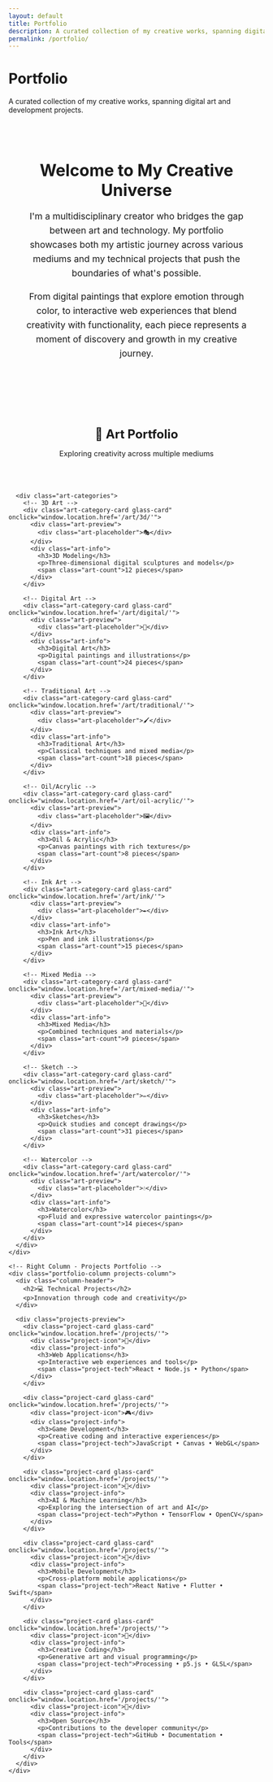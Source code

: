 ```yaml
---
layout: default
title: Portfolio
description: A curated collection of my creative works, spanning digital art and development projects.
permalink: /portfolio/
---
```


<div class="main-content glass-container">
  <div class="page-header">
    <h1>Portfolio</h1>
    <p>A curated collection of my creative works, spanning digital art and development projects.</p>
  </div>

  <!-- Portfolio Introduction -->
  <div class="glass-card" style="margin-bottom: 3rem; padding: 2rem;">
    <div class="portfolio-intro">
      <h2>Welcome to My Creative Universe</h2>
      <p>
        I'm a multidisciplinary creator who bridges the gap between art and technology. 
        My portfolio showcases both my artistic journey across various mediums and my 
        technical projects that push the boundaries of what's possible.
      </p>
      <p>
        From digital paintings that explore emotion through color, to interactive 
        web experiences that blend creativity with functionality, each piece represents 
        a moment of discovery and growth in my creative journey.
      </p>
    </div>
  </div>

  <!-- Two-Column Portfolio Layout -->
  <div class="portfolio-grid">
    <!-- Left Column - Art Portfolio -->
    <div class="portfolio-column art-column">
      <div class="column-header">
        <h2>🎨 Art Portfolio</h2>
        <p>Exploring creativity across multiple mediums</p>
      </div>
      
      <div class="art-categories">
        <!-- 3D Art -->
        <div class="art-category-card glass-card" onclick="window.location.href='/art/3d/'">
          <div class="art-preview">
            <div class="art-placeholder">🎭</div>
          </div>
          <div class="art-info">
            <h3>3D Modeling</h3>
            <p>Three-dimensional digital sculptures and models</p>
            <span class="art-count">12 pieces</span>
          </div>
        </div>

        <!-- Digital Art -->
        <div class="art-category-card glass-card" onclick="window.location.href='/art/digital/'">
          <div class="art-preview">
            <div class="art-placeholder">🎨</div>
          </div>
          <div class="art-info">
            <h3>Digital Art</h3>
            <p>Digital paintings and illustrations</p>
            <span class="art-count">24 pieces</span>
          </div>
        </div>

        <!-- Traditional Art -->
        <div class="art-category-card glass-card" onclick="window.location.href='/art/traditional/'">
          <div class="art-preview">
            <div class="art-placeholder">🖌️</div>
          </div>
          <div class="art-info">
            <h3>Traditional Art</h3>
            <p>Classical techniques and mixed media</p>
            <span class="art-count">18 pieces</span>
          </div>
        </div>

        <!-- Oil/Acrylic -->
        <div class="art-category-card glass-card" onclick="window.location.href='/art/oil-acrylic/'">
          <div class="art-preview">
            <div class="art-placeholder">🖼️</div>
          </div>
          <div class="art-info">
            <h3>Oil & Acrylic</h3>
            <p>Canvas paintings with rich textures</p>
            <span class="art-count">8 pieces</span>
          </div>
        </div>

        <!-- Ink Art -->
        <div class="art-category-card glass-card" onclick="window.location.href='/art/ink/'">
          <div class="art-preview">
            <div class="art-placeholder">✒️</div>
          </div>
          <div class="art-info">
            <h3>Ink Art</h3>
            <p>Pen and ink illustrations</p>
            <span class="art-count">15 pieces</span>
          </div>
        </div>

        <!-- Mixed Media -->
        <div class="art-category-card glass-card" onclick="window.location.href='/art/mixed-media/'">
          <div class="art-preview">
            <div class="art-placeholder">🔗</div>
          </div>
          <div class="art-info">
            <h3>Mixed Media</h3>
            <p>Combined techniques and materials</p>
            <span class="art-count">9 pieces</span>
          </div>
        </div>

        <!-- Sketch -->
        <div class="art-category-card glass-card" onclick="window.location.href='/art/sketch/'">
          <div class="art-preview">
            <div class="art-placeholder">✏️</div>
          </div>
          <div class="art-info">
            <h3>Sketches</h3>
            <p>Quick studies and concept drawings</p>
            <span class="art-count">31 pieces</span>
          </div>
        </div>

        <!-- Watercolor -->
        <div class="art-category-card glass-card" onclick="window.location.href='/art/watercolor/'">
          <div class="art-preview">
            <div class="art-placeholder">💧</div>
          </div>
          <div class="art-info">
            <h3>Watercolor</h3>
            <p>Fluid and expressive watercolor paintings</p>
            <span class="art-count">14 pieces</span>
          </div>
        </div>
      </div>
    </div>

    <!-- Right Column - Projects Portfolio -->
    <div class="portfolio-column projects-column">
      <div class="column-header">
        <h2>💻 Technical Projects</h2>
        <p>Innovation through code and creativity</p>
      </div>
      
      <div class="projects-preview">
        <div class="project-card glass-card" onclick="window.location.href='/projects/'">
          <div class="project-icon">🚀</div>
          <div class="project-info">
            <h3>Web Applications</h3>
            <p>Interactive web experiences and tools</p>
            <span class="project-tech">React • Node.js • Python</span>
          </div>
        </div>

        <div class="project-card glass-card" onclick="window.location.href='/projects/'">
          <div class="project-icon">🎮</div>
          <div class="project-info">
            <h3>Game Development</h3>
            <p>Creative coding and interactive experiences</p>
            <span class="project-tech">JavaScript • Canvas • WebGL</span>
          </div>
        </div>

        <div class="project-card glass-card" onclick="window.location.href='/projects/'">
          <div class="project-icon">🤖</div>
          <div class="project-info">
            <h3>AI & Machine Learning</h3>
            <p>Exploring the intersection of art and AI</p>
            <span class="project-tech">Python • TensorFlow • OpenCV</span>
          </div>
        </div>

        <div class="project-card glass-card" onclick="window.location.href='/projects/'">
          <div class="project-icon">📱</div>
          <div class="project-info">
            <h3>Mobile Development</h3>
            <p>Cross-platform mobile applications</p>
            <span class="project-tech">React Native • Flutter • Swift</span>
          </div>
        </div>

        <div class="project-card glass-card" onclick="window.location.href='/projects/'">
          <div class="project-icon">🎨</div>
          <div class="project-info">
            <h3>Creative Coding</h3>
            <p>Generative art and visual programming</p>
            <span class="project-tech">Processing • p5.js • GLSL</span>
          </div>
        </div>

        <div class="project-card glass-card" onclick="window.location.href='/projects/'">
          <div class="project-icon">🔧</div>
          <div class="project-info">
            <h3>Open Source</h3>
            <p>Contributions to the developer community</p>
            <span class="project-tech">GitHub • Documentation • Tools</span>
          </div>
        </div>
      </div>
    </div>
  </div>
</div>

<style>
.portfolio-intro {
  text-align: center;
  max-width: 800px;
  margin: 0 auto;
}

.portfolio-intro h2 {
  color: var(--theme-accent);
  margin-bottom: 1rem;
  font-size: 2rem;
}

.portfolio-intro p {
  font-size: 1.1rem;
  line-height: 1.6;
  color: var(--text-secondary);
  margin-bottom: 1rem;
}

.portfolio-grid {
  display: grid;
  grid-template-columns: 1fr 1fr;
  gap: 3rem;
  margin-top: 2rem;
}

.portfolio-column {
  display: flex;
  flex-direction: column;
  gap: 1.5rem;
}

.column-header {
  text-align: center;
  margin-bottom: 1rem;
}

.column-header h2 {
  color: var(--theme-accent);
  margin-bottom: 0.5rem;
  font-size: 1.5rem;
}

.column-header p {
  color: var(--text-secondary);
  font-size: 0.9rem;
}

/* Art Categories */
.art-categories {
  display: flex;
  flex-direction: column;
  gap: 1rem;
}

.art-category-card {
  display: flex;
  align-items: center;
  padding: 1rem;
  cursor: pointer;
  transition: all 0.3s cubic-bezier(0.4, 0, 0.2, 1);
  border: 1px solid var(--glass-border-light);
}

.art-category-card:hover {
  transform: translateY(-2px);
  box-shadow: 0 8px 25px rgba(0, 0, 0, 0.15);
  border-color: var(--theme-accent);
}

.art-preview {
  width: 60px;
  height: 60px;
  border-radius: 12px;
  display: flex;
  align-items: center;
  justify-content: center;
  margin-right: 1rem;
  background: linear-gradient(135deg, var(--theme-accent), var(--theme-accent-secondary));
  flex-shrink: 0;
}

.art-placeholder {
  font-size: 2rem;
  color: white;
}

.art-info {
  flex: 1;
}

.art-info h3 {
  margin: 0 0 0.25rem 0;
  color: var(--text-primary);
  font-size: 1.1rem;
}

.art-info p {
  margin: 0 0 0.5rem 0;
  color: var(--text-secondary);
  font-size: 0.9rem;
  line-height: 1.4;
}

.art-count {
  background: var(--glass-bg-medium);
  color: var(--theme-accent);
  padding: 0.25rem 0.5rem;
  border-radius: 4px;
  font-size: 0.8rem;
  font-weight: 500;
}

/* Projects */
.projects-preview {
  display: flex;
  flex-direction: column;
  gap: 1rem;
}

.project-card {
  display: flex;
  align-items: center;
  padding: 1.5rem;
  cursor: pointer;
  transition: all 0.3s cubic-bezier(0.4, 0, 0.2, 1);
  border: 1px solid var(--glass-border-light);
}

.project-card:hover {
  transform: translateY(-2px);
  box-shadow: 0 8px 25px rgba(0, 0, 0, 0.15);
  border-color: var(--theme-accent);
}

.project-icon {
  font-size: 2.5rem;
  margin-right: 1rem;
  flex-shrink: 0;
}

.project-info {
  flex: 1;
}

.project-info h3 {
  margin: 0 0 0.25rem 0;
  color: var(--text-primary);
  font-size: 1.1rem;
}

.project-info p {
  margin: 0 0 0.5rem 0;
  color: var(--text-secondary);
  font-size: 0.9rem;
  line-height: 1.4;
}

.project-tech {
  background: var(--glass-bg-medium);
  color: var(--theme-accent);
  padding: 0.25rem 0.5rem;
  border-radius: 4px;
  font-size: 0.8rem;
  font-weight: 500;
}

/* Responsive Design */
@media (max-width: 1024px) {
  .portfolio-grid {
    grid-template-columns: 1fr;
    gap: 2rem;
  }
  
  .portfolio-column {
    order: 2;
  }
  
  .projects-column {
    order: 1;
  }
}

@media (max-width: 768px) {
  .portfolio-intro h2 {
    font-size: 1.5rem;
  }
  
  .portfolio-intro p {
    font-size: 1rem;
  }
  
  .art-category-card,
  .project-card {
    padding: 0.75rem;
  }
  
  .art-preview {
    width: 50px;
    height: 50px;
  }
  
  .art-placeholder {
    font-size: 1.5rem;
  }
  
  .project-icon {
    font-size: 2rem;
  }
}

/* Enhanced glass morphism effects */
.art-category-card,
.project-card {
  backdrop-filter: blur(15px) saturate(180%);
  -webkit-backdrop-filter: blur(15px) saturate(180%);
}

.art-category-card:hover,
.project-card:hover {
  backdrop-filter: blur(20px) saturate(200%);
  -webkit-backdrop-filter: blur(20px) saturate(200%);
}
</style> 